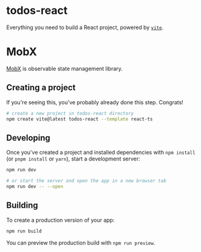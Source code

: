# todos-react

Everything you need to build a React project, powered by [`vite`](https://vitejs.dev/guide/why.html).

# MobX

[MobX](https://mobx.js.org/about-this-documentation.html) is observable state management library.

## Creating a project

If you're seeing this, you've probably already done this step. Congrats!

```bash
# create a new project in todos-react directory
npm create vite@latest todos-react --template react-ts
```

## Developing

Once you've created a project and installed dependencies with `npm install` (or `pnpm install` or `yarn`), start a development server:

```bash
npm run dev

# or start the server and open the app in a new browser tab
npm run dev -- --open
```

## Building

To create a production version of your app:

```bash
npm run build
```

You can preview the production build with `npm run preview`.